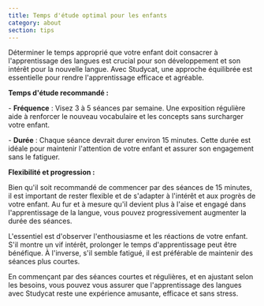 ```yaml
---
title: Temps d'étude optimal pour les enfants
category: about
section: tips
---
```

Déterminer le temps approprié que votre enfant doit consacrer à l'apprentissage des langues est crucial pour son développement et son intérêt pour la nouvelle langue. Avec Studycat, une approche équilibrée est essentielle pour rendre l'apprentissage efficace et agréable.


**Temps d'étude recommandé :**


\- **Fréquence** : Visez 3 à 5 séances par semaine. Une exposition régulière aide à renforcer le nouveau vocabulaire et les concepts sans surcharger votre enfant.


\- **Durée** : Chaque séance devrait durer environ 15 minutes. Cette durée est idéale pour maintenir l'attention de votre enfant et assurer son engagement sans le fatiguer.


**Flexibilité et progression :**


Bien qu'il soit recommandé de commencer par des séances de 15 minutes, il est important de rester flexible et de s'adapter à l'intérêt et aux progrès de votre enfant. Au fur et à mesure qu'il devient plus à l'aise et engagé dans l'apprentissage de la langue, vous pouvez progressivement augmenter la durée des séances.


L'essentiel est d'observer l'enthousiasme et les réactions de votre enfant. S'il montre un vif intérêt, prolonger le temps d'apprentissage peut être bénéfique. À l'inverse, s'il semble fatigué, il est préférable de maintenir des séances plus courtes.


En commençant par des séances courtes et régulières, et en ajustant selon les besoins, vous pouvez vous assurer que l'apprentissage des langues avec Studycat reste une expérience amusante, efficace et sans stress.